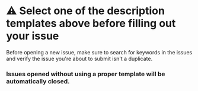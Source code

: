 # :warning: Select one of the description templates above before filling out your issue

Before opening a new issue, make sure to search for keywords in the issues and verify the issue
you're about to submit isn't a duplicate.

### **Issues opened without using a proper template will be automatically closed.**
